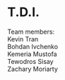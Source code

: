 # T.D.I.
Team members:  
Kevin Tran  
Bohdan Ivchenko  
Kemeria Mustofa  
Tewodros Sisay  
Zachary Moriarty  
